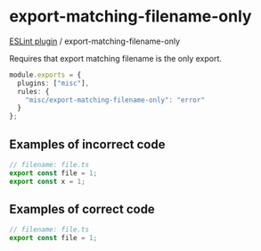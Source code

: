 # export-matching-filename-only

[ESLint plugin](https://iliubinskii.github.io/eslint-plugin-misc/) / export-matching-filename-only

Requires that export matching filename is the only export.

```ts
module.exports = {
  plugins: ["misc"],
  rules: {
    "misc/export-matching-filename-only": "error"
  }
};
```

## Examples of incorrect code

```ts
// filename: file.ts
export const file = 1;
export const x = 1;
```

## Examples of correct code

```ts
// filename: file.ts
export const file = 1;
```